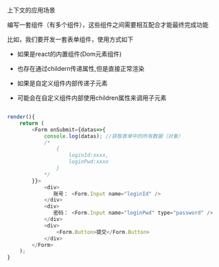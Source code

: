 上下文的应用场景

编写一套组件（有多个组件），这些组件之间需要相互配合才能最终完成功能

比如，我们要开发一套表单组件，使用方式如下

- 如果是react的内置组件(Dom元素组件)
- 也存在通过childern传递属性,但是直接正常渲染

- 如果是自定义组件内部传递子元素
- 可能会在自定义组件内部使用children属性来调用子元素

```js

render(){
    return (
        <Form onSubmit={datas=>{
            console.log(datas); //获取表单中的所有数据（对象）
            /*
                {
                    loginId:xxxx,
                    loginPwd:xxxx
                }
            */
        }}>
            <div>
               账号： <Form.Input name="loginId" />
            </div>
            <div>
               密码： <Form.Input name="loginPwd" type="password" />
            </div>
            <div>
                <Form.Button>提交</Form.Button>
            </div>
        </Form>
    );
}

```